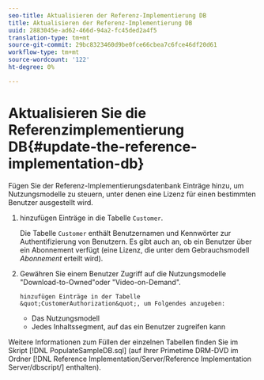 ```yaml
---
seo-title: Aktualisieren der Referenz-Implementierung DB
title: Aktualisieren der Referenz-Implementierung DB
uuid: 2883045e-ad62-466d-94a2-fc45ded2a4f5
translation-type: tm+mt
source-git-commit: 29bc8323460d9be0fce66cbea7c6fce46df20d61
workflow-type: tm+mt
source-wordcount: '122'
ht-degree: 0%

---
```



# Aktualisieren Sie die Referenzimplementierung DB{#update-the-reference-implementation-db}

Fügen Sie der Referenz-Implementierungsdatenbank Einträge hinzu, um Nutzungsmodelle zu steuern, unter denen eine Lizenz für einen bestimmten Benutzer ausgestellt wird.

1. hinzufügen Einträge in die Tabelle `Customer`.

   Die Tabelle `Customer` enthält Benutzernamen und Kennwörter zur Authentifizierung von Benutzern. Es gibt auch an, ob ein Benutzer über ein Abonnement verfügt (eine Lizenz, die unter dem Gebrauchsmodell *Abonnement* erteilt wird).

1. Gewähren Sie einem Benutzer Zugriff auf die Nutzungsmodelle &quot;Download-to-Owned&quot;oder &quot;Video-on-Demand&quot;.

       hinzufügen Einträge in der Tabelle &quot;CustomerAuthorization&quot;, um Folgendes anzugeben:
   
   * Das Nutzungsmodell
   * Jedes Inhaltssegment, auf das ein Benutzer zugreifen kann

Weitere Informationen zum Füllen der einzelnen Tabellen finden Sie im Skript [!DNL PopulateSampleDB.sql] (auf Ihrer Primetime DRM-DVD im Ordner [!DNL Reference Implementation/Server/Reference Implementation Server/dbscript/] enthalten).
